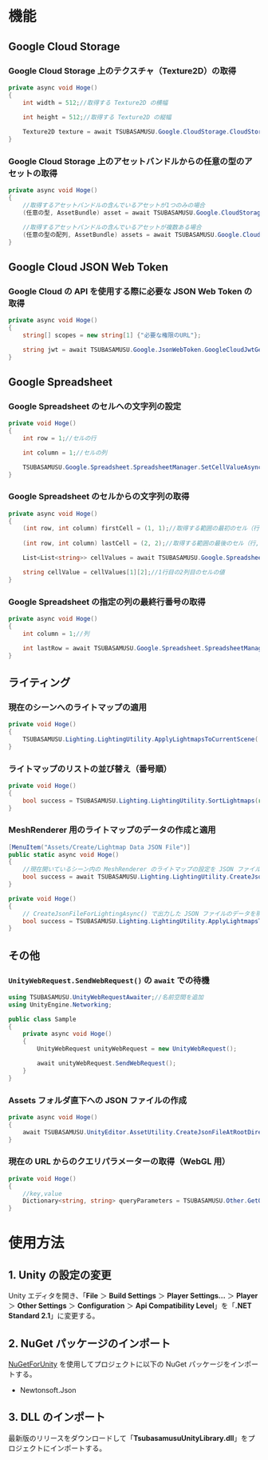 ﻿# 機能
## Google Cloud Storage
### Google Cloud Storage 上のテクスチャ（Texture2D）の取得
```cs
private async void Hoge()
{
    int width = 512;//取得する Texture2D の横幅
	
    int height = 512;//取得する Texture2D の縦幅

    Texture2D texture = await TSUBASAMUSU.Google.CloudStorage.CloudStorageObjectGetter.GetTextureFromCloudStorageAsync("JSON Web Token", "バケット名", "オブジェクト名", width, height);
}
```
### Google Cloud Storage 上のアセットバンドルからの任意の型のアセットの取得
```cs
private async void Hoge()
{
    //取得するアセットバンドルの含んでいるアセットが1つのみの場合
    (任意の型, AssetBundle) asset = await TSUBASAMUSU.Google.CloudStorage.CloudStorageObjectGetter.GetAssetFromCloudStorageAsync<{任意の型}>("JSON Web Token", "バケット名", "オブジェクト名", "アセット名");

    //取得するアセットバンドルの含んでいるアセットが複数ある場合
    (任意の型の配列, AssetBundle) assets = await TSUBASAMUSU.Google.CloudStorage.CloudStorageObjectGetter.GetAllAssetsFromCloudStorageAsync<{任意の型}>("JSON Web Token", "バケット名", "オブジェクト名");
}
```
## Google Cloud JSON Web Token
### Google Cloud の API を使用する際に必要な JSON Web Token の取得
```cs
private async void Hoge()
{
    string[] scopes = new string[1] {"必要な権限のURL"};

    string jwt = await TSUBASAMUSU.Google.JsonWebToken.GoogleCloudJwtGetter.GetGoogleCloudJwtAsync("サービスアカウントのプライベートキー", "サービスアカウントのメールアドレス", scopes);
}
```
## Google Spreadsheet
### Google Spreadsheet のセルへの文字列の設定
```cs
private void Hoge()
{
    int row = 1;//セルの行

    int column = 1;//セルの列

    TSUBASAMUSU.Google.Spreadsheet.SpreadsheetManager.SetCellValueAsync("JSON Web Token", "シートの ID", "シートの名前", row, column, "セルに設定する文字列");
}
```
### Google Spreadsheet のセルからの文字列の取得
```cs
private async void Hoge()
{
    (int row, int column) firstCell = (1, 1);//取得する範囲の最初のセル（行,列）
	
    (int row, int column) lastCell = (2, 2);//取得する範囲の最後のセル（行,列）

    List<List<string>> cellValues = await TSUBASAMUSU.Google.Spreadsheet.SpreadsheetManager.GetCellValuesAsync("JSON Web Token", "シートの ID", "シートの名前", firstCell, lastCell);

    string cellValue = cellValues[1][2];//1行目の2列目のセルの値
}
```
### Google Spreadsheet の指定の列の最終行番号の取得
```cs
private async void Hoge()
{
    int column = 1;//列

    int lastRow = await TSUBASAMUSU.Google.Spreadsheet.SpreadsheetManager.GetLastRowAsync("JSON Web Token", "シートの ID", "シートの名前", column);
}
```
## ライティング
### 現在のシーンへのライトマップの適用
```cs
private void Hoge()
{
    TSUBASAMUSU.Lighting.LightingUtility.ApplyLightmapsToCurrentScene( Texture2D 型のカラーライトマップの配列, Texture2D 型の法線ライトマップの配列);
}
```
### ライトマップのリストの並び替え（番号順）
```cs
private void Hoge()
{
    bool success = TSUBASAMUSU.Lighting.LightingUtility.SortLightmaps(ref Texture2D 型のライトマップのリスト);
}
```
### MeshRenderer 用のライトマップのデータの作成と適用
```cs
[MenuItem("Assets/Create/Lightmap Data JSON File")]
public static async void Hoge()
{
    //現在開いているシーン内の MeshRenderer のライトマップの設定を JSON ファイルに出力
    bool success = await TSUBASAMUSU.Lighting.LightingUtility.CreateJsonFileForLightingAsync();
}

private void Hoge()
{
    // CreateJsonFileForLightingAsync() で出力した JSON ファイルのデータを現在のシーンに適用
    bool success = TSUBASAMUSU.Lighting.LightingUtility.ApplyLightmapsToMeshRenderers(ライトマップのデータの JSON ファイル);
}
```
## その他
### ``UnityWebRequest.SendWebRequest()`` の ``await`` での待機
```cs
using TSUBASAMUSU.UnityWebRequestAwaiter;//名前空間を追加
using UnityEngine.Networking;

public class Sample
{
    private async void Hoge()
    {
        UnityWebRequest unityWebRequest = new UnityWebRequest();

        await unityWebRequest.SendWebRequest();
    }
}
```
### Assets フォルダ直下への JSON ファイルの作成
```cs
private async void Hoge()
{
    await TSUBASAMUSU.UnityEditor.AssetUtility.CreateJsonFileAtRootDirectoryAsync("JSON 形式のテキスト", "ファイル名");
}
```
### 現在の URL からのクエリパラメーターの取得（WebGL 用）
```cs
private void Hoge()
{
    //key,value
    Dictionary<string, string> queryParameters = TSUBASAMUSU.Other.GetQueryParameters();
}
```
# 使用方法
## 1. Unity の設定の変更
Unity エディタを開き、「**File** ＞ **Build Settings** ＞ **Player Settings...** ＞ **Player** ＞ **Other Settings** ＞ **Configuration** ＞ **Api Compatibility Level**」を「**.NET Standard 2.1**」に変更する。
## 2. NuGet パッケージのインポート
[NuGetForUnity](https://github.com/GlitchEnzo/NuGetForUnity) を使用してプロジェクトに以下の NuGet パッケージをインポートする。

- Newtonsoft.Json
## 3. DLL のインポート
最新版のリリースをダウンロードして「**TsubasamusuUnityLibrary.dll**」をプロジェクトにインポートする。

